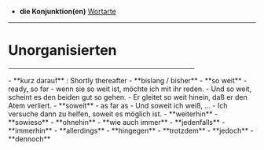 - **die Konjunktion(en)**
[Wortarte](https://de.wiktionary.org/wiki/Hilfe:Wortart)

---
# Unorganisierten
<hr width="75%" align="right" style="border: 1px solid white">
- **kurz darauf** : Shortly thereafter
- **bislang / bisher**
	- **so weit** - ready, so far
		- wenn sie so weit ist, möchte ich mit ihr reden.
		- Und so weit, scheint es den beiden gut so gehen.
		- Er gleitet so weit hinein, daß er den Atem verliert.
	- **soweit** - as far as
		- Und soweit ich weiß, ...
		- Ich versuche dann zu helfen, soweit es möglich ist.
- **weiterhin**
- **sowieso**
	- **ohnehin**
	- **wie auch immer**
	- **jedenfalls**
	- **immerhin**
- **allerdings**
	- **hingegen**
	- **trotzdem**
	- **jedoch**
	- **dennoch**